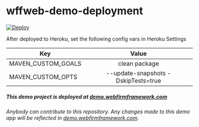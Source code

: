 # wffweb-demo-deployment

[![Deploy](https://www.herokucdn.com/deploy/button.svg)](https://heroku.com/deploy)

After deployed to Heroku, set the following config vars in Heroku Settings

|        Key         |         Value                       |
| ------------------ |:-----------------------------------:|
| MAVEN_CUSTOM_GOALS | clean package                       |
| MAVEN_CUSTOM_OPTS  | --update-snapshots -DskipTests=true |

##### This demo project is deployed at [demo.webfirmframework.com](http://demo.webfirmframework.com)

###### Anybody can contribute to this repository. Any changes made to this demo app will be reflected in [demo.webfirmframework.com](http://demo.webfirmframework.com).
